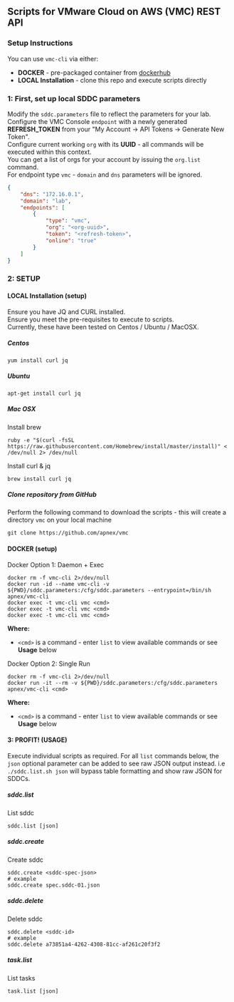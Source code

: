## Scripts for VMware Cloud on AWS (VMC) REST API

### Setup Instructions  
You can use `vmc-cli` via either:  
- **DOCKER** - pre-packaged container from [dockerhub](https://hub.docker.com/r/apnex/vmc-cli)
- **LOCAL Installation** - clone this repo and execute scripts directly

### 1: First, set up local SDDC parameters  
Modify the `sddc.parameters` file to reflect the parameters for your lab.  
Configure the VMC Console `endpoint` with a newly generated **REFRESH_TOKEN** from your "My Account -> API Tokens -> Generate New Token".  
Configure current working `org` with its **UUID** - all commands will be executed within this context.  
You can get a list of orgs for your account by issuing the `org.list` command.  
For endpoint type `vmc` - `domain` and `dns` parameters will be ignored.  
```json
{
	"dns": "172.16.0.1",
	"domain": "lab",
	"endpoints": [
		{
			"type": "vmc",
			"org": "<org-uuid>",
			"token": "<refresh-token>",
			"online": "true"
		}
	]
}
```

### 2: SETUP
#### LOCAL Installation (setup)
Ensure you have JQ and CURL installed.  
Ensure you meet the pre-requisites to execute to scripts.  
Currently, these have been tested on Centos / Ubuntu / MacOSX.  

##### Centos
```shell
yum install curl jq
```

##### Ubuntu
```shell
apt-get install curl jq
```

##### Mac OSX
Install brew
```shell
ruby -e "$(curl -fsSL https://raw.githubusercontent.com/Homebrew/install/master/install)" < /dev/null 2> /dev/null
```

Install curl & jq
```shell
brew install curl jq
```

##### Clone repository from GitHub
Perform the following command to download the scripts - this will create a directory `vmc` on your local machine
```shell
git clone https://github.com/apnex/vmc
```

#### DOCKER (setup)
Docker Option 1: Daemon + Exec  
```shell
docker rm -f vmc-cli 2>/dev/null
docker run -id --name vmc-cli -v ${PWD}/sddc.parameters:/cfg/sddc.parameters --entrypoint=/bin/sh apnex/vmc-cli
docker exec -t vmc-cli vmc <cmd>
docker exec -t vmc-cli vmc <cmd>
docker exec -t vmc-cli vmc <cmd>
```
**Where:**
- `<cmd>` is a command - enter `list` to view available commands or see **Usage** below  

Docker Option 2: Single Run  
```shell
docker rm -f vmc-cli 2>/dev/null
docker run -it --rm -v ${PWD}/sddc.parameters:/cfg/sddc.parameters apnex/vmc-cli <cmd>
```
**Where:**
- `<cmd>` is a command - enter `list` to view available commands or see **Usage** below

#### 3: PROFIT! (USAGE)
Execute individual scripts as required.
For all `list` commands below, the `json` optional parameter can be added to see raw JSON output instead.
i.e `./sddc.list.sh json` will bypass table formatting and show raw JSON for SDDCs. 

##### sddc.list
List sddc
```shell
sddc.list [json]
```

##### sddc.create
Create sddc
```shell
sddc.create <sddc-spec-json>
# example
sddc.create spec.sddc-01.json
```

##### sddc.delete
Delete sddc
```shell
sddc.delete <sddc-id>
# example
sddc.delete a73851a4-4262-4308-81cc-af261c20f3f2
```

##### task.list
List tasks
```shell
task.list [json]
```
